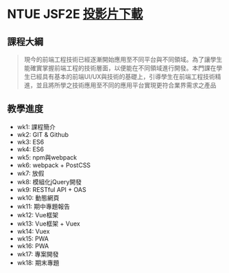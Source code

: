 # NTUE JSF2E [投影片下載](https://drive.google.com/drive/folders/1JTKKmR3B2vHdqSG-RRDbbARbsO6dMGvr?usp=sharing) 

## 課程大綱
> 現今的前端工程技術已經逐漸開始應用至不同平台與不同領域。為了讓學生能確實掌握前端工程的技術層面，以便能在不同領域進行開發。本門課在學生已經具有基本的前端UI/UX與技術的基礎上，引導學生在前端工程技術精進，並且將所學之技術應用至不同的應用平台實現更符合業界需求之產品


## 教學進度
- wk1: 課程簡介
- wk2: GIT & Github
- wk3: ES6
- wk4: ES6
- wk5: npm與webpack
- wk6: webpack + PostCSS
- wk7: 放假
- wk8: 模組化jQuery開發
- wk9: RESTful API + OAS
- wk10: 動態網頁
- wk11: 期中專題報告
- wk12: Vue框架
- wk13: Vue框架 + Vuex
- wk14: Vuex
- wk15: PWA
- wk16: PWA
- wk17: 專案開發
- wk18: 期末專題
